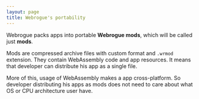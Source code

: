 ```yaml
---
layout: page
title: Webrogue's portability
---
```


Webrogue packs apps into portable __Webrogue mods__, which will be called just __mods__. 

Mods are compressed archive files with custom format and `.wrmod` extension.
They contain WebAssembly code and app resources.
It means that developer can distribute his app as a single file.

More of this, usage of WebAssembly makes a app cross-platform.
So developer distributing his apps as mods does not need to care about what OS or CPU architecture user have.
